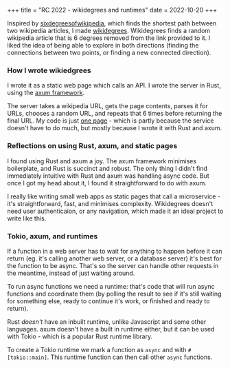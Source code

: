 +++
title = "RC 2022 - wikidegrees and runtimes"
date = 2022-10-20
+++

Inspired by [sixdegreesofwikipedia](https://www.sixdegreesofwikipedia.com/), which finds the shortest path between two wikipedia articles, I made [wikidegrees](https://nsreeen.github.io/wikidegrees/).  Wikidegrees finds a random wikipedia article that is 6 degrees removed from the link provided to it.  I liked the idea of being able to explore in both directions (finding the connections between two points, or finding a new connected direction).

### How I wrote wikiedgrees
I wrote it as a static web page which calls an API.  I wrote the server in Rust, using the [axum framework](https://github.com/tokio-rs/axum).

The server takes a wikipedia URL, gets the page contents, parses it for URLs, chooses a random URL, and repeats that 6 times before returning the final URL. My code is just [one page](https://github.com/nsreeen/wikidegrees/blob/main/src/main.rs) - which is partly because the service doesn't have to do much, but mostly because I wrote it with Rust and axum.   


### Reflections on using Rust, axum, and static pages
I found using Rust and axum a joy.  The axum framework minimises boilerplate, and Rust is succinct and robust.  The only thing I didn't find immediately intuitive with Rust and axum was handling async code.  But once I got my head about it, I found it straightforward to do with axum.

I really like writing small web apps as static pages that call a microservice - it's straightforward, fast, and minimises complexity.  Wikidegrees doesn't need user authenticaion, or any navigation, which made it an ideal project to write like this.  

### Tokio, axum, and runtimes
If a function in a web server has to wait for anything to happen before it can return (eg. it's calling another web server, or a database server) it's best for the function to be async.  That's so the server can handle other requests in the meantime, instead of just waiting around.  

To run async functions we need a runtime: that's code that will run async functions and coordinate them (by polling the result to see if it's still waiting for something else, ready to continue it's work, or finished and ready to return).  

Rust *doesn't* have an inbuilt runtime, unlike Javascript and some other languages.  axum doesn't have a built in runtime either, but it can be used with Tokio - which is a popular Rust runtime library.  

To create a Tokio runtime we mark a function as `async` and with `#[tokio::main]`.  This runtime function can then call other `async` functions.
